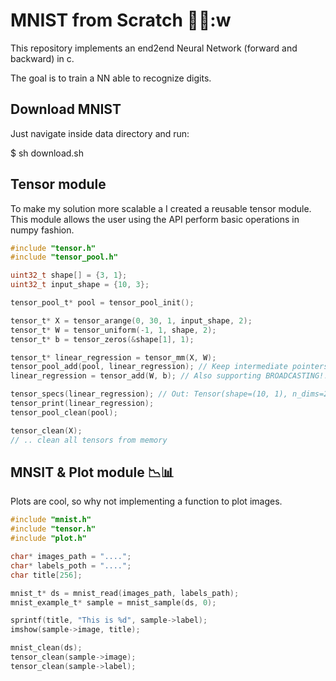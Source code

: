 # MNIST from Scratch 🧠🔢:w

This repository implements an end2end Neural Network (forward and backward) in c.

The goal is to train a NN able to recognize digits.

## Download MNIST

Just navigate inside data directory and run:

$ sh download.sh

## Tensor module

To make my solution more scalable a I created a reusable tensor module. This module
allows the user using the API perform basic operations in numpy fashion.

```c
#include "tensor.h"
#include "tensor_pool.h"

uint32_t shape[] = {3, 1};
uint32_t input_shape = {10, 3};

tensor_pool_t* pool = tensor_pool_init();

tensor_t* X = tensor_arange(0, 30, 1, input_shape, 2);
tensor_t* W = tensor_uniform(-1, 1, shape, 2);
tensor_t* b = tensor_zeros(&shape[1], 1);

tensor_t* linear_regression = tensor_mm(X, W);
tensor_pool_add(pool, linear_regression); // Keep intermediate pointers to later free them
linear_regression = tensor_add(W, b); // Also supporting BROADCASTING!!! 😲

tensor_specs(linear_regression); // Out: Tensor(shape=(10, 1), n_dims=2)
tensor_print(linear_regression);
tensor_pool_clean(pool);

tensor_clean(X); 
// .. clean all tensors from memory
```

## MNSIT & Plot module 📉📊

Plots are cool, so why not implementing a function to plot images.

```c
#include "mnist.h"
#include "tensor.h"
#include "plot.h"

char* images_path = "....";
char* labels_poth = "....";
char title[256];

mnist_t* ds = mnist_read(images_path, labels_path);
mnist_example_t* sample = mnist_sample(ds, 0);

sprintf(title, "This is %d", sample->label);
imshow(sample->image, title);

mnist_clean(ds);
tensor_clean(sample->image);
tensor_clean(sample->label);
```
